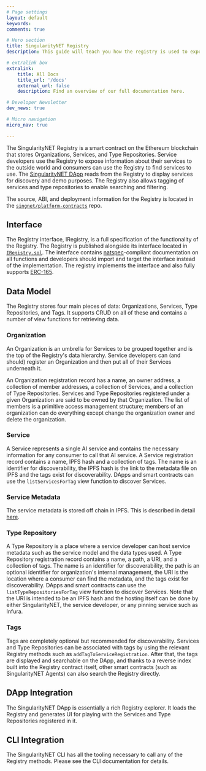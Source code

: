 ```yaml
---
# Page settings
layout: default
keywords:
comments: true

# Hero section
title: SingularityNET Registry
description: This guide will teach you how the registry is used to expose information about AI services to the outside world so consumers can find and buy these services.

# extralink box
extralink:
    title: All Docs
    title_url: '/docs'
    external_url: false
    description: Find an overview of our full documentation here.

# Developer Newsletter
dev_news: true

# Micro navigation
micro_nav: true

---
```


The SingularityNET Registry is a smart contract on the Ethereum blockchain that stores Organizations, Services, and Type Repositories. Service developers use the Registry to expose information about their services to the outside world and consumers can use the Registry to find services to use. The [SingularityNET DApp](https://github.com/singnet/alpha-dapp) reads from the Registry to display services for discovery and demo purposes. The Registry also allows tagging of services and type repositories to enable searching and filtering.

The source, ABI, and deployment information for the Registry is located in the [`singnet/platform-contracts`](https://github.com/singnet/platform-contracts) repo.

## Interface
The Registry interface, IRegistry, is a full specification of the functionality of the Registry. The Registry is published alongside its interface located in [`IRegistry.sol`](https://github.com/singnet/platform-contracts/blob/master/contracts/IRegistry.sol). The interface contains [natspec](https://github.com/ethereum/wiki/wiki/Ethereum-Natural-Specification-Format)-compliant documentation on all functions and developers should import and target the interface instead of the implementation. The registry implements the interface and also fully supports [ERC-165](https://eips.ethereum.org/EIPS/eip-165).

## Data Model
The Registry stores four main pieces of data: Organizations, Services, Type Repositories, and Tags. It supports CRUD on all of these and contains a number of view functions for retrieving data.

### Organization
An Organization is an umbrella for Services to be grouped together and is the top of the Registry's data hierarchy. Service developers can (and should) register an Organization and then put all of their Services underneath it.

An Organization registration record has a name, an owner address, a collection of member addresses, a collection of Services, and a collection of Type Repositories. Services and Type Repositories registered under a given Organization are said to be owned by that Organization. The list of members is a primitive access management structure; members of an organization can do everything except change the organization owner and delete the organization.

### Service
A Service represents a single AI service and contains the necessary information for any consumer to call that AI service. A Service registration record contains a name, IPFS hash and a collection of tags. The name is an identifier for discoverability, the IPFS hash is the link to the metadata file on IPFS and the tags exist for discoverability. DApps and smart contracts can use the `listServicesForTag` view function to discover Services.

### Service Metadata
The service metadata is stored off chain in IPFS. This is described in detail [here](/docs/all/mpe/mpe-metadata).

### Type Repository
A Type Repository is a place where a service developer can host service metadata such as the service model and the data types used. A Type Repository registration record contains a name, a path, a URI, and a collection of tags. The name is an identifier for discoverability, the path is an optional identifier for organization's internal management, the URI is the location where a consumer can find the metadata, and the tags exist for discoverability. DApps and smart contracts can use the `listTypeRepositoriesForTag` view function to discover Services. Note that the URI is intended to be an IPFS hash and the hosting itself can be done by either SingularityNET, the service developer, or any pinning service such as Infura.

### Tags
Tags are completely optional but recommended for discoverability. Services and Type Repositories can be associated with tags by using the relevant Registry methods such as `addTagToServiceRegistration`. After that, the tags are displayed and searchable on the DApp, and thanks to a reverse index built into the Registry contract itself, other smart contracts (such as SingularityNET Agents) can also search the Registry directly.

## DApp Integration
The SingularityNET DApp is essentially a rich Registry explorer. It loads the Registry and generates UI for playing with the Services and Type Repositories registered in it.

## CLI Integration
The SingularityNET CLI has all the tooling necessary to call any of the Registry methods. Please see the CLI documentation for details.
